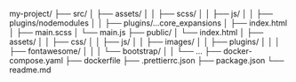 my-project/
├── src/
│   ├── assets/
│   │   ├── scss/
│   │   ├── js/
│   │   ├── plugins/nodemodules
│   │   ├── plugins/...core_expansions
│   ├── index.html
│   ├── main.scss
│   └── main.js
├── public/
│   └── index.html
│   ├── assets/
│   │   ├── css/
│   │   ├── js/
│   │   ├── images/
│   │   ├── plugins/
│   │   │   ├── fontawesome/
│   │   │   └── bootstrap/
│   │   └── ...
├── docker-compose.yaml
├── dockerfile
├── .prettierrc.json
├── package.json
└── readme.md
